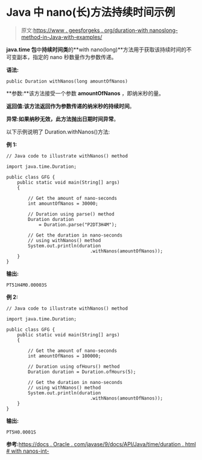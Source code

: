 # Java 中 nano(长)方法持续时间示例

> 原文:[https://www . geesforgeks . org/duration-with nanoslong-method-in-Java-with-examples/](https://www.geeksforgeeks.org/duration-withnanoslong-method-in-java-with-examples/)

**java.time 包**中**持续时间类**的**with nano(long)**方法用于获取该持续时间的不可变副本，指定的 nano 秒数量作为参数传递。

**语法:**

```
public Duration withNanos(long amountOfNanos)

```

**参数:**该方法接受一个参数 **amountOfNanos** ，即纳米秒的量。

**返回值:**该方法返回作为参数传递的纳米秒的**持续时间**。

**异常:**如果纳秒无效，此方法抛出**日期时间异常**。

以下示例说明了 Duration.withNanos()方法:

**例 1:**

```
// Java code to illustrate withNanos() method

import java.time.Duration;

public class GFG {
    public static void main(String[] args)
    {

        // Get the amount of nano-seconds
        int amountOfNanos = 30000;

        // Duration using parse() method
        Duration duration
            = Duration.parse("P2DT3H4M");

        // Get the duration in nano-seconds
        // using withNanos() method
        System.out.println(duration
                               .withNanos(amountOfNanos));
    }
}
```

**输出:**

```
PT51H4M0.00003S

```

**例 2:**

```
// Java code to illustrate withNanos() method

import java.time.Duration;

public class GFG {
    public static void main(String[] args)
    {

        // Get the amount of nano-seconds
        int amountOfNanos = 100000;

        // Duration using ofHours() method
        Duration duration = Duration.ofHours(5);

        // Get the duration in nano-seconds
        // using withNanos() method
        System.out.println(duration
                               .withNanos(amountOfNanos));
    }
}
```

**输出:**

```
PT5H0.0001S

```

**参考:**[https://docs . Oracle . com/javase/9/docs/API/Java/time/duration . html # with nanos-int-](https://docs.oracle.com/javase/9/docs/api/java/time/Duration.html#withNanos-int-)